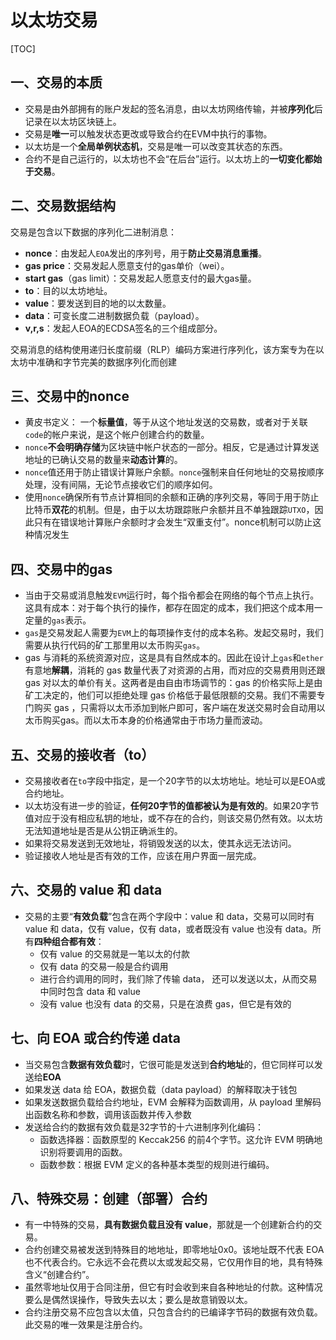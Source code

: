 # 以太坊交易

[TOC]

## 一、交易的本质

-   交易是由外部拥有的账户发起的签名消息，由以太坊网络传输，并被**序列化**后记录在以太坊区块链上。
-   交易是**唯一**可以触发状态更改或导致合约在EVM中执行的事物。
-   以太坊是一个**全局单例状态机**，交易是唯一可以改变其状态的东西。
-   合约不是自己运行的，以太坊也不会“在后台”运行。以太坊上的**一切变化都始于交易**。

## 二、交易数据结构

交易是包含以下数据的序列化二进制消息：

-   **nonce**：由发起人`EOA`发出的序列号，用于**防止交易消息重播**。
-   **gas price**：交易发起人愿意支付的gas单价（wei）。
-   **start gas**（gas limit）：交易发起人愿意支付的最大gas量。
-   **to**：目的以太坊地址。
-   **value**：要发送到目的地的以太数量。
-   **data**：可变长度二进制数据负载（payload）。
-   **v,r,s**：发起人EOA的ECDSA签名的三个组成部分。

交易消息的结构使用递归长度前缀（RLP）编码方案进行序列化，该方案专为在以太坊中准确和字节完美的数据序列化而创建

## 三、交易中的nonce

-   黄皮书定义： 一个**标量值**，等于从这个地址发送的交易数，或者对于关联`code`的帐户来说，是这个帐户创建合约的数量。
-   `nonce`**不会明确存储**为区块链中帐户状态的一部分。相反，它是通过计算发送地址的已确认交易的数量来**动态计算**的。
-   `nonce`值还用于防止错误计算账户余额。`nonce`强制来自任何地址的交易按顺序处理，没有间隔，无论节点接收它们的顺序如何。
-   使用`nonce`确保所有节点计算相同的余额和正确的序列交易，等同于用于防止比特币**双花**的机制。但是，由于以太坊跟踪账户余额并且不单独跟踪`UTXO`，因此只有在错误地计算账户余额时才会发生“双重支付”。nonce机制可以防止这种情况发生

## 四、交易中的gas

-   当由于交易或消息触发`EVM`运行时，每个指令都会在网络的每个节点上执行。这具有成本：对于每个执行的操作，都存在固定的成本，我们把这个成本用一定量的`gas`表示。
-   `gas`是交易发起人需要为`EVM`上的每项操作支付的成本名称。发起交易时，我们需要从执行代码的矿工那里用以太币购买`gas`。
-   gas 与消耗的系统资源对应，这是具有自然成本的。因此在设计上`gas`和`ether`有意地**解耦**，消耗的 gas 数量代表了对资源的占用，而对应的交易费用则还跟 gas 对以太的单价有关。这两者是由自由市场调节的：gas 的价格实际上是由矿工决定的，他们可以拒绝处理 gas 价格低于最低限额的交易。我们不需要专门购买 gas ，只需将以太币添加到帐户即可，客户端在发送交易时会自动用以太币购买gas。而以太币本身的价格通常由于市场力量而波动。

## 五、交易的接收者（to）

-   交易接收者在`to`字段中指定，是一个20字节的以太坊地址。地址可以是EOA或合约地址。
-   以太坊没有进一步的验证，**任何20字节的值都被认为是有效的**。如果20字节值对应于没有相应私钥的地址，或不存在的合约，则该交易仍然有效。以太坊无法知道地址是否是从公钥正确派生的。
-   如果将交易发送到无效地址，将销毁发送的以太，使其永远无法访问。
-   验证接收人地址是否有效的工作，应该在用户界面一层完成。

## 六、交易的 value 和 data

-   交易的主要“**有效负载**”包含在两个字段中：value 和 data，交易可以同时有 value 和 data，仅有 value，仅有 data，或者既没有 value  也没有 data。所有**四种组合都有效**：
    -   仅有 value 的交易就是一笔以太的付款
    -   仅有 data 的交易一般是合约调用
    -   进行合约调用的同时，我们除了传输 data， 还可以发送以太，从而交易中同时包含 data 和 value
    -   没有 value 也没有 data 的交易，只是在浪费 gas，但它是有效的

## 七、向 EOA 或合约传递 data

-   当交易包含**数据有效负载**时，它很可能是发送到**合约地址**的，但它同样可以发送给**EOA**
-   如果发送 data 给 EOA，数据负载（data payload）的解释取决于钱包
-   如果发送数据负载给合约地址，EVM 会解释为函数调用，从 payload 里解码出函数名称和参数，调用该函数并传入参数
-   发送给合约的数据有效负载是32字节的十六进制序列化编码：
    -   函数选择器：函数原型的 Keccak256 的前4个字节。这允许 EVM 明确地识别将要调用的函数。
    -   函数参数：根据 EVM 定义的各种基本类型的规则进行编码。

## 八、特殊交易：创建（部署）合约

-   有一中特殊的交易，**具有数据负载且没有 value**，那就是一个创建新合约的交易。
-   合约创建交易被发送到特殊目的地地址，即零地址0x0。该地址既不代表 EOA 也不代表合约。它永远不会花费以太或发起交易，它仅用作目的地，具有特殊含义“创建合约”。
-   虽然零地址仅用于合同注册，但它有时会收到来自各种地址的付款。这种情况要么是偶然误操作，导致失去以太；要么是故意销毁以太。
-   合约注册交易不应包含以太值，只包含合约的已编译字节码的数据有效负载。此交易的唯一效果是注册合约。